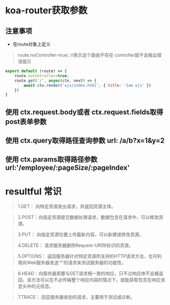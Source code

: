 
# koa-router获取参数
 
 ## 注意事项
 -  在route对象上定义  
 > route.noController=true; //表示这个路由不存在 controller就不会报出错误提示
```javascript
export default (route) => {
    route.noController=true;
    route.get('/', async(ctx, next) => {
        await ctx.render('ejs/index.html', { title: 'Iam ejs' })
    })
}
```










## 使用 ctx.request.body或者 ctx.request.fields取得post表单参数 
## 使用 ctx.query取得路径查询参数    url:  /a/b?x=1&y=2
## 使用 ctx.params取得路径参数       url:'/employee/:pageSize/:pageIndex'

# resultful 常识
>1.GET： 向特定资源发出请求，并返回资源主体。

>2.POST：向指定资源提交数据处理请求，数据包含在请求中，可以修改资源。 

>3.PUT： 向指定资源位置上传最新内容，可以新建或修改资源。

>4.DELETE： 请求服务器删除Request-URI所标识的资源。

>5.OPTIONS： 返回服务器针对特定资源所支持的HTTP请求方法，也可利用向Web服务器发送'*'的请求来测试服务器的功能性。

>6.HEAD：向服务器索要与GET请求相一致的响应，只不过响应体不会被返回。该方法可以在不必传输整个响应内容的情况下，就能获取包含在响应消息头中的元信息。

>7.TRACE： 回显服务器收到的请求，主要用于测试或诊断。